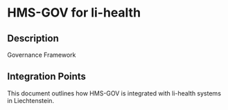 # HMS-GOV for li-health

## Description

Governance Framework

## Integration Points

This document outlines how HMS-GOV is integrated with li-health systems in Liechtenstein.
